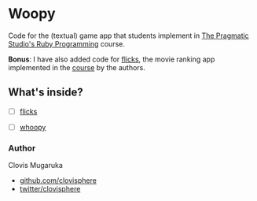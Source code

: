 # Woopy

Code for the (textual) game app that students implement in [The Pragmatic Studio's Ruby Programming](https://pragmaticstudio.com/courses/ruby) course.

**Bonus**: I have also added code for [flicks](./flicks), the movie ranking app implemented in the [course](https://online.pragmaticstudio.com/courses/ruby-2ed/start) by the authors.

## What's inside?

- [ ] [flicks](./flicks)
- [ ] [whoopy](./woopy)


### Author

Clovis Mugaruka

- [github.com/clovisphere](https://github.com/clovisphere)
- [twitter/clovisphere](https://twitter.com/clovisphere)
